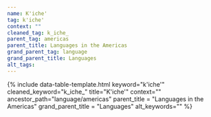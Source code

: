 ```yaml
---
name: K'iche'
tag: k'iche'
context: ""
cleaned_tag: k_iche_
parent_tag: americas
parent_title: Languages in the Americas
grand_parent_tag: language
grand_parent_title: Languages
alt_tags: 
---
```


{% include data-table-template.html 
  keyword="k'iche'" 
  cleaned_keyword="k_iche_" 
  title="K'iche'"
  context=""
  ancestor_path="language/americas" 
  parent_title = "Languages in the Americas"
  grand_parent_title = "Languages"
  alt_keywords=""
%}

